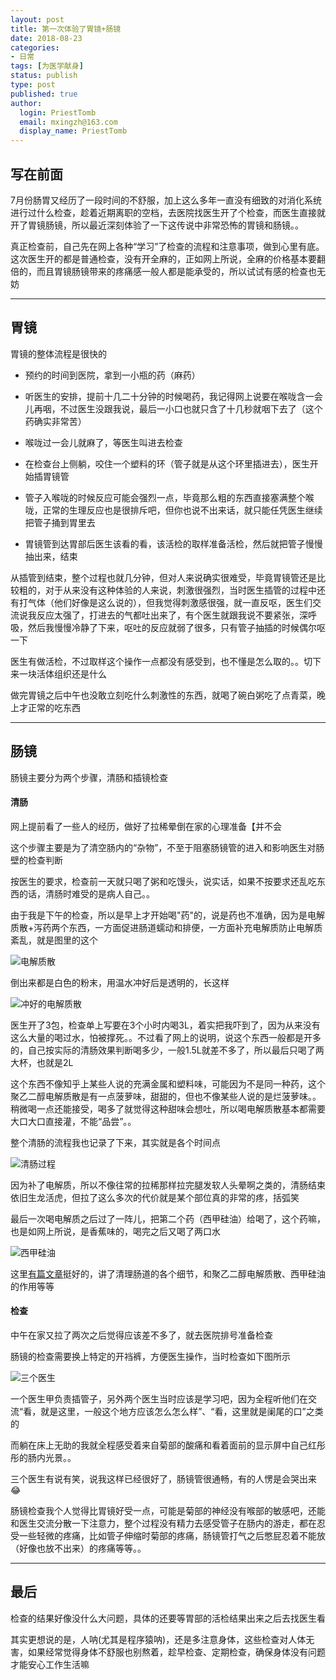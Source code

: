 ```yaml
---
layout: post
title: 第一次体验了胃镜+肠镜
date: 2018-08-23
categories:
- 日常
tags: [为医学献身]
status: publish
type: post
published: true
author:
  login: PriestTomb
  email: mxingzh@163.com
  display_name: PriestTomb
---
```


## 写在前面

7月份肠胃又经历了一段时间的不舒服，加上这么多年一直没有细致的对消化系统进行过什么检查，趁着近期离职的空档，去医院找医生开了个检查，而医生直接就开了胃镜肠镜，所以最近深刻体验了一下这传说中非常恐怖的胃镜和肠镜。。

真正检查前，自己先在网上各种“学习”了检查的流程和注意事项，做到心里有底。这次医生开的都是普通检查，没有开全麻的，正如网上所说，全麻的价格基本要翻倍的，而且胃镜肠镜带来的疼痛感一般人都是能承受的，所以试试有感的检查也无妨

---

## 胃镜

胃镜的整体流程是很快的

* 预约的时间到医院，拿到一小瓶的药（麻药）

* 听医生的安排，提前十几二十分钟的时候喝药，我记得网上说要在喉咙含一会儿再咽，不过医生没跟我说，最后一小口也就只含了十几秒就咽下去了（这个药确实非常苦）

* 喉咙过一会儿就麻了，等医生叫进去检查

* 在检查台上侧躺，咬住一个塑料的环（管子就是从这个环里插进去），医生开始插胃镜管

* 管子入喉咙的时候反应可能会强烈一点，毕竟那么粗的东西直接塞满整个喉咙，正常的生理反应也是很排斥吧，但你也说不出来话，就只能任凭医生继续把管子捅到胃里去

* 胃镜管到达胃部后医生该看的看，该活检的取样准备活检，然后就把管子慢慢抽出来，结束

从插管到结束，整个过程也就几分钟，但对人来说确实很难受，毕竟胃镜管还是比较粗的，对于从来没有这种体验的人来说，刺激很强烈，当时医生插管的过程中还有打气体（他们好像是这么说的），但我觉得刺激感很强，就一直反呕，医生们交流说我反应太强了，打进去的气都吐出来了，有个医生就跟我说不要紧张，深呼吸，然后我慢慢冷静了下来，呕吐的反应就弱了很多，只有管子抽插的时候偶尔呕一下

医生有做活检，不过取样这个操作一点都没有感受到，也不懂是怎么取的。。切下来一块活体组织还是什么

做完胃镜之后中午也没敢立刻吃什么刺激性的东西，就喝了碗白粥吃了点青菜，晚上才正常的吃东西

---

## 肠镜

肠镜主要分为两个步骤，清肠和插镜检查

#### 清肠

网上提前看了一些人的经历，做好了拉稀晕倒在家的心理准备【并不会

这个步骤主要是为了清空肠内的“杂物”，不至于阻塞肠镜管的进入和影响医生对肠壁的检查判断

按医生的要求，检查前一天就只喝了粥和吃馒头，说实话，如果不按要求还乱吃东西的话，清肠时难受的是病人自己。。

由于我是下午的检查，所以是早上才开始喝"药"的，说是药也不准确，因为是电解质散+泻药两个东西，一方面促进肠道蠕动和排便，一方面补充电解质防止电解质紊乱，就是图里的这个

![电解质散](http://oxujjb0ls.bkt.clouddn.com/image/%E8%83%83%E9%95%9C%E8%82%A0%E9%95%9C/%E5%A4%8D%E6%96%B9%E8%81%9A%E4%B9%99%E4%BA%8C%E9%86%87%E7%94%B5%E8%A7%A3%E8%B4%A8%E6%95%A3.JPG)

倒出来都是白色的粉末，用温水冲好后是透明的，长这样

![冲好的电解质散](http://oxujjb0ls.bkt.clouddn.com/image/%E8%83%83%E9%95%9C%E8%82%A0%E9%95%9C/%E5%86%B2%E5%A5%BD%E7%9A%84%E6%B3%BB%E8%8D%AF.JPG)

医生开了3包，检查单上写要在3个小时内喝3L，着实把我吓到了，因为从来没有这么大量的喝过水，怕被撑死。。不过看了网上的说明，说这个东西一般都是开多的，自己按实际的清肠效果判断喝多少，一般1.5L就差不多了，所以最后只喝了两大杯，也就是2L

这个东西不像知乎上某些人说的充满金属和塑料味，可能因为不是同一种药，这个聚乙二醇电解质散是有一点菠萝味，甜甜的，但也不像某些人说的是烂菠萝味。。稍微喝一点还能接受，喝多了就觉得这种甜味会想吐，所以喝电解质散基本都需要大口大口直接灌，不能“品尝”。。

整个清肠的流程我也记录了下来，其实就是各个时间点

![清肠过程](http://oxujjb0ls.bkt.clouddn.com/image/%E8%83%83%E9%95%9C%E8%82%A0%E9%95%9C/%E6%B8%85%E8%82%A0%E8%BF%87%E7%A8%8B.png)

因为补了电解质，所以不像往常的拉稀那样拉完腿发软人头晕啊之类的，清肠结束依旧生龙活虎，但拉了这么多次的代价就是某个部位真的非常的疼，括弧笑

最后一次喝电解质之后过了一阵儿，把第二个药（西甲硅油）给喝了，这个药嘛，也是如网上所说，是香蕉味的，喝完之后又喝了两口水

![西甲硅油](http://oxujjb0ls.bkt.clouddn.com/image/%E8%83%83%E9%95%9C%E8%82%A0%E9%95%9C/%E8%A5%BF%E7%94%B2%E7%A1%85%E6%B2%B9.JPG)

这里[有篇文章](http://xhk.tjmugh.com.cn/NewsShow.aspx?ID=587)挺好的，讲了清理肠道的各个细节，和聚乙二醇电解质散、西甲硅油的作用等等

#### 检查

中午在家又拉了两次之后觉得应该差不多了，就去医院排号准备检查

肠镜的检查需要换上特定的开裆裤，方便医生操作，当时检查如下图所示

![三个医生](http://oxujjb0ls.bkt.clouddn.com/image/%E8%83%83%E9%95%9C%E8%82%A0%E9%95%9C/%E4%B8%89%E4%B8%AA%E5%8C%BB%E7%94%9F.png)

一个医生甲负责插管子，另外两个医生当时应该是学习吧，因为全程听他们在交流“看，就是这里，一般这个地方应该怎么怎么样”、“看，这里就是阑尾的口”之类的

而躺在床上无助的我就全程感受着来自菊部的酸痛和看着面前的显示屏中自己红彤彤的肠内光景。。

三个医生有说有笑，说我这样已经很好了，肠镜管很通畅，有的人愣是会哭出来 😂

肠镜检查我个人觉得比胃镜好受一点，可能是菊部的神经没有喉部的敏感吧，还能和医生交流分散一下注意力，整个过程没有精力去感受管子在肠内的游走，都在忍受一些轻微的疼痛，比如管子伸缩时菊部的疼痛，肠镜管打气之后憋屁忍着不能放（好像也放不出来）的疼痛等等。。

---

## 最后

检查的结果好像没什么大问题，具体的还要等胃部的活检结果出来之后去找医生看

其实更想说的是，人呐(尤其是程序猿呐)，还是多注意身体，这些检查对人体无害，如果经常觉得身体不舒服也别熬着，趁早检查、定期检查，确保身体没有问题才能安心工作生活嘛
